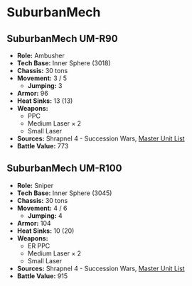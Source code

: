 # SuburbanMech
## SuburbanMech UM-R90
- **Role:** Ambusher
- **Tech Base:** Inner Sphere (3018)
- **Chassis:** 30 tons
- **Movement:** 3 / 5
  - **Jumping:** 3
- **Armor:** 96
- **Heat Sinks:** 13 (13)
- **Weapons:**
  - PPC
  - Medium Laser × 2
  - Small Laser
- **Sources:** Shrapnel 4 - Succession Wars, [Master Unit List](http://masterunitlist.info/Unit/Details/7928/suburbanmech-um-r90)
- **Battle Value:** 773

## SuburbanMech UM-R100
- **Role:** Sniper
- **Tech Base:** Inner Sphere (3045)
- **Chassis:** 30 tons
- **Movement:** 4 / 6
  - **Jumping:** 4
- **Armor:** 104
- **Heat Sinks:** 10 (20)
- **Weapons:**
  - ER PPC
  - Medium Laser × 2
  - Small Laser
- **Sources:** Shrapnel 4 - Succession Wars, [Master Unit List](http://masterunitlist.info/Unit/Details/7929/suburbanmech-um-r100)
- **Battle Value:** 915

